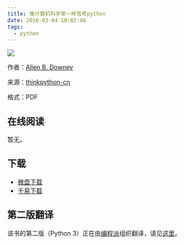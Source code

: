 ```yaml
---
title: 像计算机科学家一样思考python
date: 2016-03-04 10:02:48
tags:
  - python
---
```


![](https://img3.doubanio.com/lpic/s27053465.jpg)

作者：[Allen B. Downey](http://greenteapress.com/wp/think-python/)

来源：[thinkpython-cn](https://github.com/carfly/thinkpython-cn)

格式：PDF

<!--more-->

## 在线阅读 ##

暂无。

## 下载 ##

+ [微盘下载](http://vdisk.weibo.com/s/aADaW4YRjuH2J)
+ [千易下载](http://1000eb.com/1izcy)

## 第二版翻译 ##

该书的第二版（Python 3）正在由[编程派](http://www.codingpy.com/)组织翻译，请见[这里](https://github.com/bingjin/ThinkPython2-CN)。
